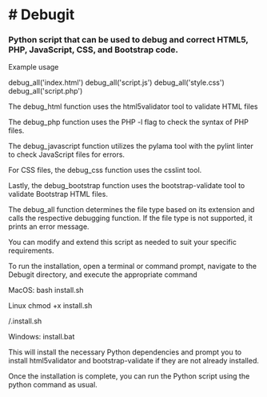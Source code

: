 <h1> # Debugit </h1>

<h3> Python script that can be used to debug and correct HTML5, PHP, JavaScript, CSS, and Bootstrap code. </h3>

Example usage

debug_all('index.html') 
debug_all('script.js') 
debug_all('style.css') 
debug_all('script.php') 


The debug_html function uses the html5validator tool to validate HTML files 

The debug_php function uses the PHP -l flag to check the syntax of PHP files. 

The debug_javascript function utilizes the pylama tool with the pylint linter to check JavaScript files for errors.

For CSS files, the debug_css function uses the csslint tool. 

Lastly, the debug_bootstrap function uses the bootstrap-validate tool to validate Bootstrap HTML files.

The debug_all function determines the file type based on its extension and calls the respective debugging function. If the file type is not supported, it prints an error message.

You can modify and extend this script as needed to suit your specific requirements. 



To run the installation, open a terminal or command prompt, navigate to the Debugit directory, and execute the appropriate command

MacOS: 
bash install.sh

Linux 
chmod +x install.sh

/.install.sh

Windows: 
install.bat


This will install the necessary Python dependencies and prompt you to install html5validator and bootstrap-validate if they are not already installed.

Once the installation is complete, you can run the Python script using the python command as usual.
